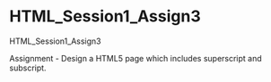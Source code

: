 # HTML_Session1_Assign3
HTML_Session1_Assign3

Assignment - Design a HTML5 page which includes superscript and subscript.
